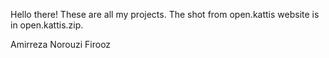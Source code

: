 Hello there!
These are all my projects.
The shot from open.kattis website is in open.kattis.zip.
 
 Amirreza Norouzi Firooz
